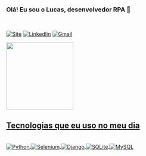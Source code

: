 ### Olá! Eu sou o Lucas, desenvolvedor RPA 👋


</br>



[![Site](https://img.shields.io/badge/website-000000?style=for-the-badge&logo=About.me&logoColor=white)](https://salucas-py.github.io/portfolio/)
[![Linkedlin](https://img.shields.io/badge/LinkedIn-0077B5?style=for-the-badge&logo=linkedin&logoColor=white)](https://www.linkedin.com/in/lucas-s%C3%A1-4063261bb/)
[![Gmail](https://img.shields.io/badge/Gmail-D14836?style=for-the-badge&logo=gmail&logoColor=white)](https://www.linkedin.com/in/lucas-s%C3%A1-4063261bb/)


  <a href="https://github.com/SaLucas-py">
  <img height="180em" src="https://github-readme-stats.vercel.app/api?username=SaLucas-py&show_icons=true&theme=dark&include_all_commits=true&count_private=true"/>


## Tecnologias que eu uso no meu dia

<div style="display: inline_block"><br/>
  <img align="center" alt="Python" src="https://img.shields.io/badge/Python-3776AB?style=for-the-badge&logo=python&logoColor=white" />
  <img align="center" alt="Selenium" src= "https://img.shields.io/badge/-selenium-%43B02A?style=for-the-badge&logo=selenium&logoColor=white" />
  <img align="center" alt="Django" src = "https://img.shields.io/badge/django-%23092E20.svg?style=for-the-badge&logo=django&logoColor=white" />
  <img align="center" alt="SQLite" src="https://img.shields.io/badge/SQLite-07405E?style=for-the-badge&logo=sqlite&logoColor=white" />
  <img align="center" alt="MySQL" src="https://img.shields.io/badge/MySQL-005C84?style=for-the-badge&logo=mysql&logoColor=white" />
  
  
  
</div>

